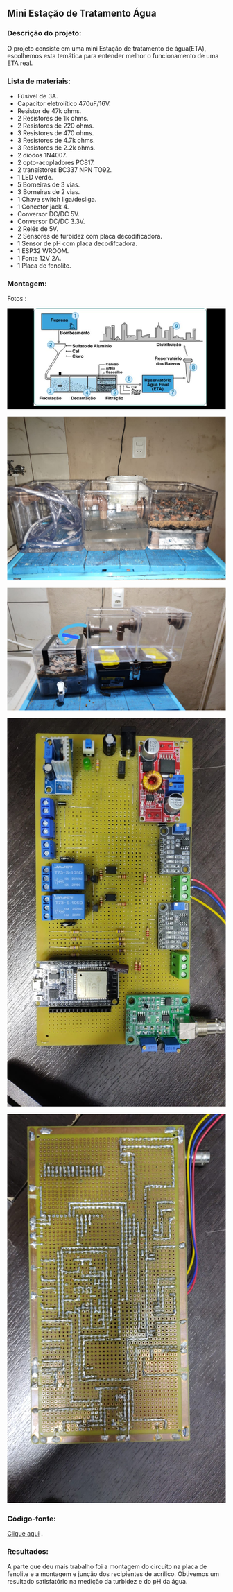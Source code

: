 Mini Estação de Tratamento Água
------------------
### Descrição do projeto: 
O projeto consiste em uma mini Estação de tratamento de água(ETA), escolhemos esta temática para entender melhor o funcionamento de uma ETA real.

### Lista de materiais: 
- Fúsivel de 3A.
- Capacitor eletrolítico 470uF/16V.
- Resistor de 47k ohms.
- 2 Resistores de 1k ohms.
- 2 Resistores de 220 ohms.
- 3 Resistores de 470 ohms.
- 3 Resistores de 4.7k ohms.
- 3 Resistores de 2.2k ohms.
- 2 diodos 1N4007.
- 2 opto-acopladores PC817.
- 2 transístores BC337 NPN TO92.
- 1 LED verde.
- 5 Borneiras de 3 vias.
- 3 Borneiras de 2 vias.
- 1 Chave switch liga/desliga.
- 1 Conector jack 4.
- Conversor DC/DC 5V.
- Conversor DC/DC 3.3V.
- 2 Relés de 5V.
- 2 Sensores de turbidez com placa decodificadora.
- 1 Sensor de pH com placa decodifcadora.
- 1 ESP32 WROOM.
- 1 Fonte 12V 2A.
- 1 Placa de fenolite.

### Montagem:
Fotos :

![Como funciona uma ETA](./img/eta_how_it_works.jpg)

![Imagem do recipiente](./img/eta_tanque.jpg)

![Outra](./img/eta_tanque2.jpg)

![Circuito na placa visto de cima](./img/eta_frontal.jpg)

![Visto de trás](./img/eta_back.jpg)

### Código-fonte:
[Clique aqui](https://github.com/jonas4040/EstacaoTratamentoAgua/src/EstacaoTratamentoAgua/EstacaoTratamentoAgua.ino) .

### Resultados: 
A parte que deu mais trabalho foi a montagem do circuito na placa de fenolite e a montagem e junção dos recipientes de acrílico. Obtivemos um resultado satisfatório na medição da turbidez e do pH da água.
